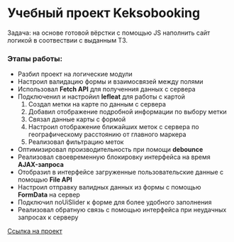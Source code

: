 <h1>Учебный проект Keksobooking</h1>
<p>Задача: на основе готовой вёрстки с помощью JS наполнить сайт логикой в соотвествии с выданным ТЗ.</p>
<h3>Этапы работы:</h3>
<ul>
<li>Разбил проект на логические модули</li>
<li>Настроил валидацию формы и взаимосвязей между полями</li>
<li>Использовал <b>Fetch API</b> для полученния данных с сервера</li>
<li>Подключенил и настройил <b>lefleat</b> для работы с картой 
<ol>
<li>Создал метки на карте по данным с сервера</li>
<li>Добавил отображение подробной информации по выбору метки</li>
<li>Связал данные карты с формой</li>
<li>Настроил отображение ближайших меток с сервера по географическому расстоянию от главного маркера</li>
<li>Реализовал фильтрацию меток</li>
</ol></li>
<li>Оптимизировал производительность при помощи <b>debounce</b></li>
<li>Реализовал своевременную блокировку интерфейса на время <b>AJAX-запроса</b></li>
<li>Отобразил в интерфейсе загруженные пользовательские данные с помощью <b>File API</b></li>
<li>Настроил отправку валидных данных из формы с помощью <b>FormData</b> на сервер</li>
<li>Подключил noUiSlider к форме для более удобного заполнения</li>
<li>Реализовал обратную связь с помощью интерфейса при неудачных запросах к серверу</li>
</ul>

<a href="https://andy-rosa.github.io/keksobooking/">Ссылка на проект</a>
